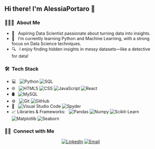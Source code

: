 ## Hi there! I'm AlessiaPortaro 👋


<h3> 👨🏻‍💻 &nbsp;About Me </h3>

- 💼 &nbsp; Aspiring Data Scientist passionate about turning data into insights.
- 🌱 &nbsp; I’m currently learning Python and Machine Learning, with a strong focus on Data Science techniques.
- 🔍 &nbsp; I enjoy finding hidden insights in messy datasets—like a detective for data!
  
<h3> 🛠 &nbsp;Tech Stack</h3>

- 💻 &nbsp;
  ![Python](https://img.shields.io/badge/-Python-333333?style=flat&logo=python)
  ![SQL](https://img.shields.io/badge/-SQL-333333?style=flat&logo=Java&logoColor=007396)
- 🌐 &nbsp;
  ![HTML5](https://img.shields.io/badge/-HTML5-333333?style=flat&logo=HTML5)
  ![CSS](https://img.shields.io/badge/-CSS-333333?style=flat&logo=CSS3&logoColor=1572B6)
  ![JavaScript](https://img.shields.io/badge/-JavaScript-333333?style=flat&logo=javascript)
  ![React](https://img.shields.io/badge/-React-333333?style=flat&logo=react)
- 🛢 &nbsp;
  ![MySQL](https://img.shields.io/badge/-MySQL-333333?style=flat&logo=mysql)
- ⚙️ &nbsp;
  ![Git](https://img.shields.io/badge/-Git-333333?style=flat&logo=git)
  ![GitHub](https://img.shields.io/badge/-GitHub-333333?style=flat&logo=github)
- 🔧 &nbsp;
  ![Visual Studio Code](https://img.shields.io/badge/-Visual%20Studio%20Code-333333?style=flat&logo=visual-studio-code&logoColor=007ACC)
  ![Spyder](https://img.shields.io/badge/-RStudio-333333?style=flat&logo=rstudio)
- 📈 Libraries & Frameworks: &nbsp;
  ![Pandas](https://img.shields.io/badge/-Pandas-333333?style=flat&logo=adobe-photoshop)
  ![Numpy](https://img.shields.io/badge/-Numpy-333333?style=flat&logo=adobe-indesign)
  ![Scikit-Learn](https://img.shields.io/badge/-ScikitLearn-333333?style=flat&logo=adobe-indesign)
  ![Matplotlib](https://img.shields.io/badge/-Matplotlib-333333?style=flat&logo=adobe-indesign)
  ![Seaborn](https://img.shields.io/badge/-Seaborn-333333?style=flat&logo=adobe-indesign)

<h3> 🤝🏻 &nbsp;Connect with Me </h3>

<p align="center">
<a href="www.linkedin.com/in/alessia-portaro-22791b338"><img alt="LinkedIn" src="https://img.shields.io/badge/LinkedIn-Alessia%20Portaro-blue?style=flat-square&logo=linkedin"></a>
<a href="mailto:alessiaportaro226@gmail.com"><img alt="Email" src="https://img.shields.io/badge/Email-alessiaportaro226@gmail.com-blue?style=flat-square&logo=gmail"></a>
</p>

